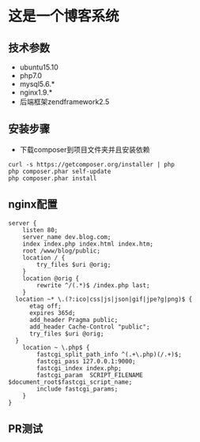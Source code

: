 # 这是一个博客系统

## 技术参数
* ubuntu15.10
* php7.0
* mysql5.6.*
* nginx1.9.*
* 后端框架zendframework2.5

## 安装步骤
* 下载composer到项目文件夹并且安装依赖

````
curl -s https://getcomposer.org/installer | php
php composer.phar self-update
php composer.phar install

````

## nginx配置
````
server {
	listen 80;
	server_name dev.blog.com;
	index index.php index.html index.htm;
	root /www/blog/public;
	location / {
		try_files $uri @orig;
	}
	location @orig {
		rewrite ^/(.*)$ /index.php last;
	}
  location ~* \.(?:ico|css|js|json|gif|jpe?g|png)$ {
      etag off;
      expires 365d;
      add_header Pragma public;
      add_header Cache-Control "public";
      try_files $uri @orig;
  }
	location ~ \.php$ {
   		fastcgi_split_path_info ^(.+\.php)(/.+)$;
	   	fastcgi_pass 127.0.0.1:9000;
    	fastcgi_index index.php;
		fastcgi_param  SCRIPT_FILENAME   $document_root$fastcgi_script_name;
	    include fastcgi_params;
	}
}
````
## PR测试
